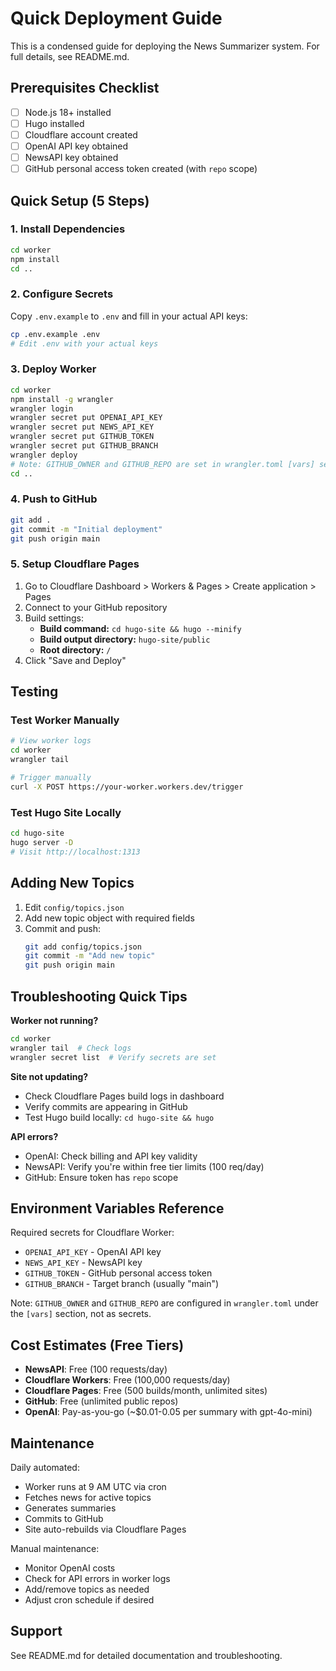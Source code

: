 # Quick Deployment Guide

This is a condensed guide for deploying the News Summarizer system. For full details, see README.md.

## Prerequisites Checklist

- [ ] Node.js 18+ installed
- [ ] Hugo installed
- [ ] Cloudflare account created
- [ ] OpenAI API key obtained
- [ ] NewsAPI key obtained
- [ ] GitHub personal access token created (with `repo` scope)

## Quick Setup (5 Steps)

### 1. Install Dependencies

```bash
cd worker
npm install
cd ..
```

### 2. Configure Secrets

Copy `.env.example` to `.env` and fill in your actual API keys:

```bash
cp .env.example .env
# Edit .env with your actual keys
```

### 3. Deploy Worker

```bash
cd worker
npm install -g wrangler
wrangler login
wrangler secret put OPENAI_API_KEY
wrangler secret put NEWS_API_KEY
wrangler secret put GITHUB_TOKEN
wrangler secret put GITHUB_BRANCH
wrangler deploy
# Note: GITHUB_OWNER and GITHUB_REPO are set in wrangler.toml [vars] section
cd ..
```

### 4. Push to GitHub

```bash
git add .
git commit -m "Initial deployment"
git push origin main
```

### 5. Setup Cloudflare Pages

1. Go to Cloudflare Dashboard > Workers & Pages > Create application > Pages
2. Connect to your GitHub repository
3. Build settings:
   - **Build command:** `cd hugo-site && hugo --minify`
   - **Build output directory:** `hugo-site/public`
   - **Root directory:** `/`
4. Click "Save and Deploy"

## Testing

### Test Worker Manually

```bash
# View worker logs
cd worker
wrangler tail

# Trigger manually
curl -X POST https://your-worker.workers.dev/trigger
```

### Test Hugo Site Locally

```bash
cd hugo-site
hugo server -D
# Visit http://localhost:1313
```

## Adding New Topics

1. Edit `config/topics.json`
2. Add new topic object with required fields
3. Commit and push:
   ```bash
   git add config/topics.json
   git commit -m "Add new topic"
   git push origin main
   ```

## Troubleshooting Quick Tips

**Worker not running?**
```bash
cd worker
wrangler tail  # Check logs
wrangler secret list  # Verify secrets are set
```

**Site not updating?**
- Check Cloudflare Pages build logs in dashboard
- Verify commits are appearing in GitHub
- Test Hugo build locally: `cd hugo-site && hugo`

**API errors?**
- OpenAI: Check billing and API key validity
- NewsAPI: Verify you're within free tier limits (100 req/day)
- GitHub: Ensure token has `repo` scope

## Environment Variables Reference

Required secrets for Cloudflare Worker:
- `OPENAI_API_KEY` - OpenAI API key
- `NEWS_API_KEY` - NewsAPI key
- `GITHUB_TOKEN` - GitHub personal access token
- `GITHUB_BRANCH` - Target branch (usually "main")

Note: `GITHUB_OWNER` and `GITHUB_REPO` are configured in `wrangler.toml` under the `[vars]` section, not as secrets.

## Cost Estimates (Free Tiers)

- **NewsAPI**: Free (100 requests/day)
- **Cloudflare Workers**: Free (100,000 requests/day)
- **Cloudflare Pages**: Free (500 builds/month, unlimited sites)
- **GitHub**: Free (unlimited public repos)
- **OpenAI**: Pay-as-you-go (~$0.01-0.05 per summary with gpt-4o-mini)

## Maintenance

Daily automated:
- Worker runs at 9 AM UTC via cron
- Fetches news for active topics
- Generates summaries
- Commits to GitHub
- Site auto-rebuilds via Cloudflare Pages

Manual maintenance:
- Monitor OpenAI costs
- Check for API errors in worker logs
- Add/remove topics as needed
- Adjust cron schedule if desired

## Support

See README.md for detailed documentation and troubleshooting.
